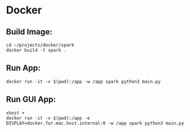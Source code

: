 # Docker

## Build Image:
```
cd ~/projects/docker/spark
docker build -t spark .
```

## Run App:
```
docker run -it -v $(pwd):/app -w /app spark python3 main.py
```

## Run GUI App:
```
xhost +
docker run -it -v $(pwd):/app -e DISPLAY=docker.for.mac.host.internal:0 -w /app spark python3 main.py
```


